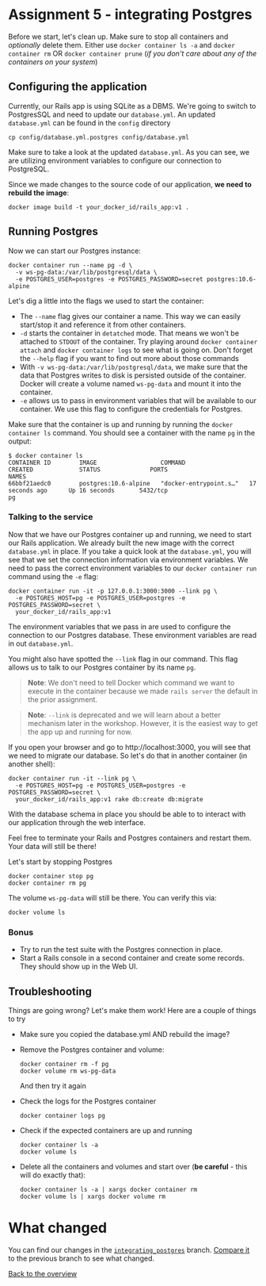 # Assignment 5 - integrating Postgres
Before we start, let's clean up. Make sure to stop all containers and _optionally_ delete them. Either use `docker container ls -a` and `docker container rm` OR `docker container prune` (*if you don't care about any of the containers on your system*)

## Configuring the application
Currently, our Rails app is using SQLite as a DBMS. We're going to switch to PostgresSQL and need to update our `database.yml`. An updated `database.yml` can be found in the `config` directory
```
cp config/database.yml.postgres config/database.yml
```

Make sure to take a look at the updated `database.yml`. As you can see, we are utilizing environment variables to configure our connection to PostgreSQL.

Since we made changes to the source code of our application, __we need to rebuild the image__:
```
docker image build -t your_docker_id/rails_app:v1 .
```

## Running Postgres
Now we can start our Postgres instance:
```
docker container run --name pg -d \
  -v ws-pg-data:/var/lib/postgresql/data \
  -e POSTGRES_USER=postgres -e POSTGRES_PASSWORD=secret postgres:10.6-alpine
```

Let's dig a little into the flags we used to start the container:
* The `--name` flag gives our container a name. This way we can easily start/stop it and reference it from other containers.
* `-d` starts the container in `detatched` mode. That means we won't be attached to `STDOUT` of the container. Try playing around `docker container attach` and `docker container logs` to see what is going on. Don't forget the `--help` flag if you want to find out more about those commands
* With `-v ws-pg-data:/var/lib/postgresql/data`, we make sure that the data that Postgres writes to disk is persisted outside of the container. Docker will create a volume named `ws-pg-data` and mount it into the container.
* `-e` allows us to pass in environment variables that will be available to our container. We use this flag to configure the credentials for Postgres.

Make sure that the container is up and running by running the `docker container ls` command. You should see a container with the name `pg` in the output:
```
$ docker container ls
CONTAINER ID        IMAGE                  COMMAND                  CREATED             STATUS              PORTS                              NAMES
66bbf21aedc0        postgres:10.6-alpine   "docker-entrypoint.s…"   17 seconds ago      Up 16 seconds       5432/tcp                           pg
```


### Talking to the service
Now that we have our Postgres container up and running, we need to start our Rails application. We already built the new image with the correct `database.yml` in place. If you take a quick look at the `database.yml`, you will see that we set the connection information via environment variables. We need to pass the correct environment variables to our `docker container run` command using the `-e` flag:
```
docker container run -it -p 127.0.0.1:3000:3000 --link pg \
  -e POSTGRES_HOST=pg -e POSTGRES_USER=postgres -e POSTGRES_PASSWORD=secret \
  your_docker_id/rails_app:v1
```

The environment variables that we pass in are used to configure the connection to our Postgres database. These environment variables are read in out `database.yml`.

You might also have spotted the `--link` flag in our command. This flag allows us to talk to our Postgres container by its name `pg`.

> **Note**: We don't need to tell Docker which command we want to execute in the container because we made `rails server` the default in the prior assignment.

> **Note**: `--link` is deprecated and we will learn about a better mechanism later in the workshop. However, it is the easiest way to get the app up and running for now.

If you open your browser and go to http://localhost:3000, you will see that we need to migrate our database. So let's do that in another container (in another shell):
```
docker container run -it --link pg \
  -e POSTGRES_HOST=pg -e POSTGRES_USER=postgres -e POSTGRES_PASSWORD=secret \
  your_docker_id/rails_app:v1 rake db:create db:migrate
```

With the database schema in place you should be able to to interact with our application through the web interface.

Feel free to terminate your Rails and Postgres containers and restart them. Your data will still be there!

Let's start by stopping Postgres
```
docker container stop pg
docker container rm pg
```

The volume `ws-pg-data` will still be there. You can verify this via:
```
docker volume ls
```

### Bonus
* Try to run the test suite with the Postgres connection in place.
* Start a Rails console in a second container and create some records. They should show up in the Web UI.

## Troubleshooting
Things are going wrong? Let's make them work! Here are a couple of things to try
* Make sure you copied the database.yml AND rebuild the image?
* Remove the Postgres container and volume:
  ```
  docker container rm -f pg
  docker volume rm ws-pg-data
  ```

  And then try it again

* Check the logs for the Postgres container
  ```
  docker container logs pg
  ```

* Check if the expected containers are up and running
  ```
  docker container ls -a
  docker volume ls
  ```

* Delete all the containers and volumes and start over (__be careful__ - this will do exactly that):
  ```
  docker container ls -a | xargs docker container rm
  docker volume ls | xargs docker volume rm
  ```

# What changed
You can find our changes in the [`integrating_postgres`](https://github.com/jcoyne/dockerizing_rails/tree/integrating_postgres) branch. [Compare it](https://github.com/jcoyne/dockerizing_rails/compare/rails_server...integrating_postgres) to the previous branch to see what changed.

[Back to the overview](../README.md#assignments)

